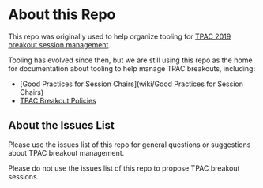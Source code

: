 # About this Repo

This repo was originally used to help organize tooling for [TPAC 2019 breakout session management](https://w3c.github.io/tpac-breakouts/).

Tooling has evolved since then, but we are still using this repo as the home for documentation about tooling to help manage TPAC breakouts, including:

* [Good Practices for Session Chairs](wiki/Good Practices for Session Chairs)
* [TPAC Breakout Policies](wiki/Policies)

## About the Issues List

Please use the issues list of this repo for general questions or suggestions about TPAC breakout management.

Please do not use the issues list of this repo to propose TPAC breakout sessions.
